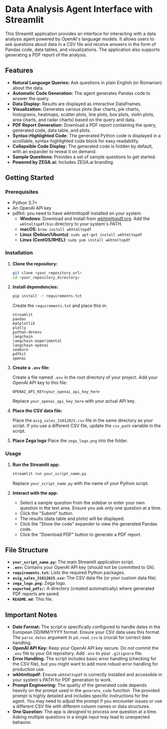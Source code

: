 # Data Analysis Agent Interface with Streamlit

This Streamlit application provides an interface for interacting with a data analysis agent powered by OpenAI's language models. It allows users to ask questions about data in a CSV file and receive answers in the form of Pandas code, data tables, and visualizations.  The application also supports generating a PDF report of the analysis.

## Features

*   **Natural Language Queries:** Ask questions in plain English (or Romanian) about the data.
*   **Automatic Code Generation:** The agent generates Pandas code to answer the query.
*   **Data Display:** Results are displayed as interactive DataFrames.
*   **Visualization:**  Generates various plots (bar charts, pie charts, histograms, heatmaps, scatter plots, line plots, box plots, violin plots, area charts, and radar charts) based on the query and data.
*   **PDF Report Generation:**  Download a PDF report containing the query, generated code, data table, and plots.
*   **Syntax-Highlighted Code:**  The generated Python code is displayed in a scrollable, syntax-highlighted code block for easy readability.
*   **Collapsible Code Display:** The generated code is hidden by default, with an expander to reveal it on demand.
*   **Sample Questions:**  Provides a set of sample questions to get started.
*   **Powered by ZEGA.ai:**  Includes ZEGA.ai branding.

## Getting Started

### Prerequisites

*   Python 3.7+
*   An OpenAI API key
*   pdfkit: you need to have wkhtmltopdf installed on your system.
    *   **Windows**: Download and install from [wkhtmltopdf.org](https://wkhtmltopdf.org/downloads.html). Add the `wkhtmltopdf/bin` directory to your system's PATH.
    *   **macOS**: `brew install wkhtmltopdf`
    *   **Linux (Debian/Ubuntu)**: `sudo apt-get install wkhtmltopdf`
    *   **Linux (CentOS/RHEL)**: `sudo yum install wkhtmltopdf`

### Installation

1.  **Clone the repository:**

    ```bash
    git clone <your_repository_url>
    cd <your_repository_directory>
    ```

2.  **Install dependencies:**

    ```bash
    pip install -r requirements.txt
    ```
    Create the `requirements.txt` and place this in:
    ```
    streamlit
    pandas
    matplotlib
    plotly
    python-dotenv
    langchain
    langchain-experimental
    langchain-openai
    seaborn
    pdfkit
    openai
    ```

3.  **Create a `.env` file:**

    Create a file named `.env` in the root directory of your project.  Add your OpenAI API key to this file:

    ```
    OPENAI_API_KEY=your_openai_api_key_here
    ```
    Replace `your_openai_api_key_here` with your actual API key.

4.  **Place the CSV data file:**

    Place the `asig_sales_31012025.csv` file in the same directory as your script.  If you use a different CSV file, update the `csv_path` variable in the script.

5. **Place Zega logo**
    Place the `zega_logo.png` into the folder.

### Usage

1.  **Run the Streamlit app:**

    ```bash
    streamlit run your_script_name.py
    ```
    Replace `your_script_name.py` with the name of your Python script.

2.  **Interact with the app:**

    *   Select a sample question from the sidebar or enter your own question in the text area.  Ensure you ask only one question at a time.
    *   Click the "Submit" button.
    *   The results (data table and plots) will be displayed.
    *   Click the "Show the code" expander to view the generated Pandas code.
    *   Click the "Download PDF" button to generate a PDF report.

## File Structure

*   **`your_script_name.py`:**  The main Streamlit application script.
*   **`.env`:**  Contains your OpenAI API key (should *not* be committed to Git).
*   **`requirements.txt`:**  Lists the required Python packages.
*   **`asig_sales_31012025.csv`:**  The CSV data file (or your custom data file).
*  **`zega_logo.png`:**  Zega logo.
*   **`exported_pdfs/`:**  A directory (created automatically) where generated PDF reports are saved.
*   **`README.md`:** This file.

## Important Notes

*   **Date Format:** The script is specifically configured to handle dates in the European DD/MM/YYYY format.  Ensure your CSV data uses this format.  The `parse_dates` argument in `pd.read_csv` is crucial for correct date handling.
*   **OpenAI API Key:** Keep your OpenAI API key secure.  Do *not* commit the `.env` file to your Git repository. Add `.env` to your `.gitignore` file.
*   **Error Handling:** The script includes basic error handling (checking for the CSV file), but you might want to add more robust error handling for production use.
*   **wkhtmltopdf:** Ensure `wkhtmltopdf` is correctly installed and accessible in your system's PATH for PDF generation to work.
*   **Prompt Engineering:**  The quality of the generated code depends heavily on the prompt used in the `generate_code` function.  The provided prompt is highly detailed and includes specific instructions for the agent.  You may need to adjust the prompt if you encounter issues or use a different CSV file with different column names or data structures.
* **One Question:** The app is designed to process one question at a time. Asking multiple questions in a single input may lead to unexpected behavior.


